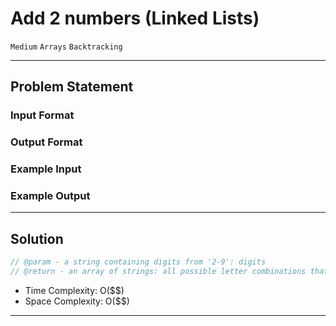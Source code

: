 # Add 2 numbers (Linked Lists)

`Medium`
`Arrays`
`Backtracking`

----------

## Problem Statement


### Input Format

> 

### Output Format

> 

### Example Input

> 

### Example Output

>

----------

## Solution

```javascript
// @param - a string containing digits from '2-9': digits
// @return - an array of strings: all possible letter combinations that the number could represent


```

- Time Complexity: O($$)
- Space Complexity: O($$)

----------
